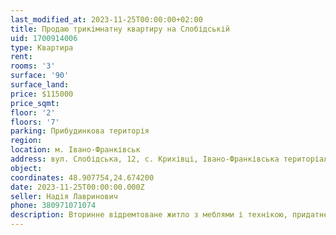 ```yaml
---
last_modified_at: 2023-11-25T00:00:00+02:00
title: Продаю трикімнатну квартиру на Слобідській
uid: 1700914006
type: Квартира
rent:
rooms: '3'
surface: '90'
surface_land:
price: $115000
price_sqmt:
floor: '2'
floors: '7'
parking: Прибудинкова територія
region:
location: м. Івано-Франківськ
address: вул. Слобідська, 12, с. Крихівці, Івано-Франківська територіальна громада
object:
coordinates: 48.907754,24.674200
date: 2023-11-25T00:00:00.000Z
seller: Надія Лавринович
phone: 380971071074
description: Вторинне відремтоване житло з меблями і технікою, придатне для проживання
---
```

